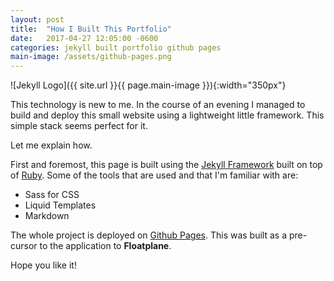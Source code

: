```yaml
---
layout: post
title:  "How I Built This Portfolio"
date:   2017-04-27 12:05:00 -0600
categories: jekyll built portfolio github pages
main-image: /assets/github-pages.png
---
```


![Jekyll Logo]({{ site.url }}{{ page.main-image }}){:width="350px"}

This technology is new to me. In the course of an evening I managed to build and deploy this small website using a lightweight little framework. This simple stack seems perfect for it.

Let me explain how.

First and foremost, this page is built using the [Jekyll Framework](https://jekyllrb.com) built on top of [Ruby](http://tryruby.org/levels/1/challenges/0). Some of the tools that are used and that I'm familiar with are:
- Sass for CSS
- Liquid Templates
- Markdown

The whole project is deployed on [Github Pages](https://pages.github.com). This was built as a pre-cursor to the application to **Floatplane**.

Hope you like it!
